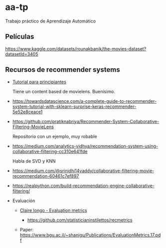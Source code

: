 # aa-tp

Trabajo práctico de Aprendizaje Automático

## Películas

https://www.kaggle.com/datasets/rounakbanik/the-movies-dataset?datasetId=3405

## Recursos de recommender systems

- [Tutorial para principiantes](https://www.datacamp.com/community/tutorials/recommender-systems-python)

  Tiene un content based de movielens. Buenísimo.

- https://towardsdatascience.com/a-complete-guide-to-recommender-system-tutorial-with-sklearn-surprise-keras-recommender-5e52e8ceace1

- https://github.com/pratiknabriya/Recommender-System-Collaborative-Filtering-MovieLens

  Repositorio con un ejemplo, muy robable

- https://medium.com/analytics-vidhya/recommendation-system-using-collaborative-filtering-cc310e641fde

  Habla de SVD y KNN

- https://medium.com/@srinidhi14vaddy/collaborative-filtering-movie-recommendation-60461c7ef897
- https://realpython.com/build-recommendation-engine-collaborative-filtering/

- Evaluación
  - [Claire longo - Evaluation metrics](https://towardsdatascience.com/evaluation-metrics-for-recommender-systems-df56c6611093)
    - https://github.com/statisticianinstilettos/recmetrics

  - Paper: https://www.bgu.ac.il/~shanigu/Publications/EvaluationMetrics.17.pdf